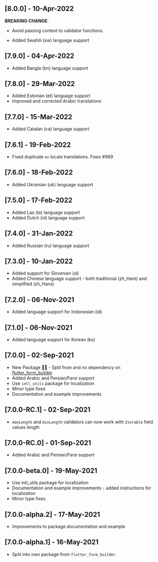 ## [8.0.0] - 10-Apr-2022
**BREAKING CHANGE**:
* Avoid passing context to validator functions.

* Added Swahili (sw) language support


## [7.9.0] - 04-Apr-2022
* Added Bangla (bn) language support

## [7.8.0] - 29-Mar-2022
* Added Estonian (et) language support
* Improved and corrected Arabic translations

## [7.7.0] - 15-Mar-2022
* Added Catalan (ca) language support

## [7.6.1] - 19-Feb-2022
* Fixed duplicate `en` locale translations. Fixes #969

## [7.6.0] - 18-Feb-2022
* Added Ukrainian (uk) language support

## [7.5.0] - 17-Feb-2022
* Added Lao (lo) language support
* Added Dutch (nl) language support

## [7.4.0] - 31-Jan-2022
* Added Russian (ru) language support

## [7.3.0] - 10-Jan-2022
* Added support for Slovenian (sl)
* Added Chinese language support - both traditional (zh_Hant) and simplified (zh_Hans)

## [7.2.0] - 06-Nov-2021
* Added language support for Indonesian (id)

## [7.1.0] - 06-Nov-2021
* Added language support for Korean (ko)

## [7.0.0] - 02-Sep-2021
* New Package 🎉🎊 - Split from and no dependency on [flutter_form_builder](https://pub.dev/packages/flutter_form_builder)
* Added Arabic and Persian/Farsi support
* Use `intl_utils` package for localization
* Minor type fixes
* Documentation and example improvements

## [7.0.0-RC.1] - 02-Sep-2021
* `maxLength` and `minLength` validators can now work with `Iterable` field values length

## [7.0.0-RC.0] - 01-Sep-2021
* Added Arabic and Persian/Farsi support

## [7.0.0-beta.0] - 19-May-2021
* Use intl_utils package for localization
* Documentation and example improvements - added instructions for localization
* Minor type fixes

## [7.0.0-alpha.2] - 17-May-2021
* Improvements to package documentation and example

## [7.0.0-alpha.1] - 16-May-2021
* Split into own package from `flutter_form_builder`
